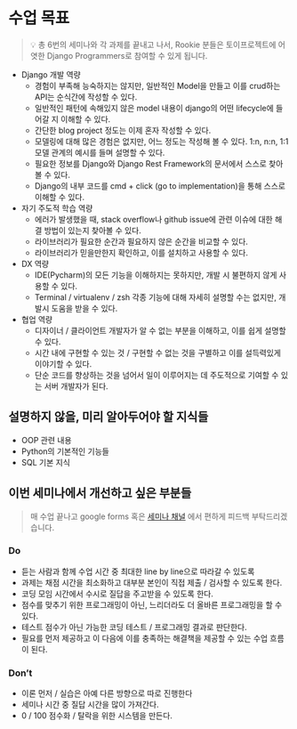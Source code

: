 # 수업 목표

> 💡 총 6번의 세미나와 각 과제를 끝내고 나서, Rookie 분들은 토이프로젝트에 어엿한 Django Programmers로 참여할 수 있게 됩니다.

- Django 개발 역량
    - 경험이 부족해 능숙하지는 않지만, 일반적인 Model을 만들고 이를 crud하는 API는 순식간에 작성할 수 있다.
    - 일반적인 패턴에 속해있지 않은 model 내용이 django의 어떤 lifecycle에 들어갈 지 이해할 수 있다.
    - 간단한 blog project 정도는 이제 혼자 작성할 수 있다.
    - 모델링에 대해 많은 경험은 없지만, 어느 정도는 작성해 볼 수 있다. 1:n, n:n, 1:1 모델 관계의 예시를 들며 설명할 수 있다.
    - 필요한 정보를 Django와 Django Rest Framework의 문서에서 스스로 찾아볼 수 있다.
    - Django의 내부 코드를 cmd + click (go to implementation)을 통해 스스로 이해할 수 있다.
- 자기 주도적 학습 역량
    - 에러가 발생했을 때, stack overflow나 github issue에 관련 이슈에 대한 해결 방법이 있는지 찾아볼 수 있다.
    - 라이브러리가 필요한 순간과 필요하지 않은 순간을 비교할 수 있다.
    - 라이브러리가 믿을만한지 확인하고, 이를 설치하고 사용할 수 있다.
- DX 역량
    - IDE(Pycharm)의 모든 기능을 이해하지는 못하지만, 개발 시 불편하지 않게 사용할 수 있다.
    - Terminal / virtualenv / zsh 각종 기능에 대해 자세히 설명할 수는 없지만, 개발시 도움을 받을 수 있다.
- 협업 역량
    - 디자이너 / 클라이언트 개발자가 알 수 없는 부분을 이해하고, 이를 쉽게 설명할 수 있다.
    - 시간 내에 구현할 수 있는 것 / 구현할 수 없는 것을 구별하고 이를 설득력있게 이야기할 수 있다.
    - 단순 코드를 향상하는 것을 넘어서 일이 이루어지는 데 주도적으로 기여할 수 있는 서버 개발자가 된다.


## 설명하지 않을, 미리 알아두어야 할 지식들

- OOP 관련 내용
- Python의 기본적인 기능들
- SQL 기본 지식

## 이번 세미나에서 개선하고 싶은 부분들

> 매 수업 끝나고 google forms 혹은 [세미나 채널](./) 에서 편하게 피드백 부탁드리겠습니다.

### Do

- 듣는 사람과 함께 수업 시간 중 최대한 line by line으로 따라갈 수 있도록
- 과제는 채점 시간을 최소화하고 대부분 본인이 직접 제출 / 검사할 수 있도록 한다.
- 코딩 모임 시간에서 수시로 질답을 주고받을 수 있도록 한다.
- 점수를 맞추기 위한 프로그래밍이 아닌, 느리더라도 더 올바른 프로그래밍을 할 수 있다.
- 테스트 점수가 아닌 가능한 코딩 테스트 / 프로그래밍 결과로 판단한다.
- 필요를 먼저 제공하고 이 다음에 이를 충족하는 해결책을 제공할 수 있는 수업 흐름이 된다.

### Don’t

- 이론 먼저 / 실습은 아예 다른 방향으로 따로 진행한다
- 세미나 시간 중 질답 시간을 많이 가져간다.
- 0 / 100 점수화 / 탈락을 위한 시스템을 만든다.

